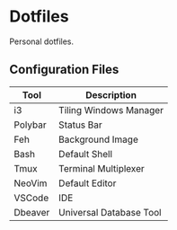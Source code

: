 # Dotfiles

Personal dotfiles.

## Configuration Files

|Tool|Description|
|---|---|
| i3 | Tiling Windows Manager |
| Polybar |Status Bar |
| Feh |Background Image |
| Bash | Default Shell |
| Tmux | Terminal Multiplexer |
| NeoVim | Default Editor |
| VSCode | IDE |
| Dbeaver | Universal Database Tool |

